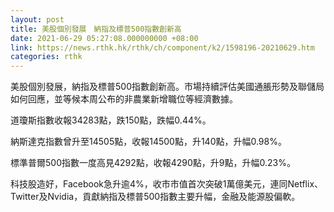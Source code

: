 ```yaml
---
layout: post
title: 美股個別發展　納指及標普500指數創新高
date: 2021-06-29 05:27:08.000000000 +08:00
link: https://news.rthk.hk/rthk/ch/component/k2/1598196-20210629.htm
categories: rthk
---
```


美股個別發展，納指及標普500指數創新高。市場持續評估美國通脹形勢及聯儲局如何回應，並等候本周公布的非農業新增職位等經濟數據。

道瓊斯指數收報34283點，跌150點，跌幅0.44%。

納斯達克指數曾升至14505點，收報14500點，升140點，升幅0.98%。

標準普爾500指數一度高見4292點，收報4290點，升9點，升幅0.23%。

科技股造好，Facebook急升逾4%，收市市值首次突破1萬億美元，連同Netflix、Twitter及Nvidia，貢獻納指及標普500指數主要升幅，金融及能源股偏軟。
